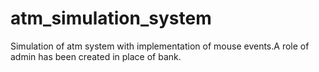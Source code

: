 # atm_simulation_system
  Simulation of atm system with implementation of mouse events.A role of admin has been created in place of bank.
